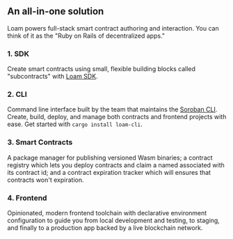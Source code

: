 ## An all-in-one solution

Loam powers full-stack smart contract authoring and interaction. You can think of it as the "Ruby on Rails of decentralized apps."

### 1. SDK

Create smart contracts using small, flexible building blocks called "subcontracts" with [Loam SDK](https://crates.io/crates/loam-sdk).

### 2. CLI

Command line interface built by the team that maintains the [Soroban CLI](https://github.com/stellar/soroban-cli). Create, build, deploy, and manage both contracts and frontend projects with ease. Get started with `cargo install loam-cli`.

### 3. Smart Contracts

A package manager for publishing versioned Wasm binaries; a contract registry which lets you deploy contracts and claim a named associated with its contract id; and a contract expiration tracker which will ensures that contracts won't expiration.

### 4. Frontend

Opinionated, modern frontend toolchain with declarative environment configuration to guide you from local development and testing, to staging, and finally to a production app backed by a live blockchain network.
